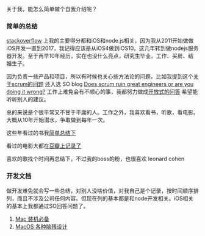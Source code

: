关于我，能怎么简单做个自我介绍呢？

### 简单的总结

[stackoverflow](https://stackoverflow.com/users/301513/qiulang) 上我的主要得分都和iOS和node.js相关，因为我从2011开始做做iOS开发一直到2017，我记得应该是从iOS4做到iOS10。这几年转到做nodejs服务器开发。至于再早10年经历，实在也没什么亮点，研究生毕业，工作、买房、结婚生子。

因为负责一些产品和项目，所以有时候也关心些方法论的问题，比如我提到这个[关于scrum的问题](https://stackoverflow.com/users/301513/qiulang) 还入选 SO blog [Does scrum ruin great engineers or are you doing it wrong?](https://stackoverflow.blog/2020/06/29/does-scrum-ruin-great-engineers-or-are-you-doing-it-wrong/)  工作上难免会有不顺心的事，我都努力做成[开放式的问答](https://workplace.stackexchange.com/users/38071/qiulang) 希望能听听别人的建议。

总的来说是个很平常又不甘于平庸的人。工作之外，我喜欢看书，听歌，看电影。大概从10年开始潜水，争取做到每年一次。

这些年看过的书我[简单总结下](./reading-list.md)

看过的电影大都在[豆瓣上记录了](https://movie.douban.com/people/itcrowd/)

喜欢的歌找个时间再总结下，不过我的boss的粉，也很喜欢 leonard cohen



### 开发文档

做开发难免就会写一些总结，对别人没啥价值，对我自己是个记录，按时间顺序排列，而且不涉及公司任何内容。但现在列的基本都是和node开发相关。iOS相关的基本上我都通过SO回答问题了。

1. [Mac 装机必备](my-mac-must-have.md)
1. [MacOS 各种脑残设计](MacOS的脑残设计.md)

